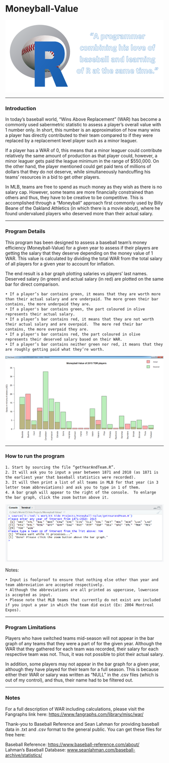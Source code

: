 # Moneyball-Value
<img src="https://github.com/ahnjedid/Moneyball-Value/blob/master/screenshots/coverPhoto.png">

<hr>

### Introduction
In today’s baseball world, “Wins Above Replacement” (WAR) has become a commonly used sabermetric statistic to assess a player’s overall value with 1 number only.   In short, this number is an approximation of how many wins a player has directly contributed to their team compared to if they were replaced by a replacement level player such as a minor leaguer.

If a player has a WAR of 0, this means that a minor leaguer could contribute relatively the same amount of production as that player could, however, a minor leaguer gets paid the league minimum in the range of $550,000.  On the other hand, the player mentioned could get paid tens of millions of dollars that they do not deserve, while simultaneously handcuffing his teams’ resources in a bid to get other players.

In MLB, teams are free to spend as much money as they wish as there is no salary cap.  However, some teams are more financially constrained than others and thus, they have to be creative to be competitive.  This is accomplished through a “Moneyball” approach first commonly used by Billy Beane of the Oakland Athletics (in which there is a movie about), where he found undervalued players who deserved more than their actual salary.

<hr>

### Program Details
This program has been designed to assess a baseball team’s money efficiency (Moneyball-Value) for a given year to assess if their players are getting the salary that they deserve depending on the money value of 1 WAR.  This value is calculated by dividing the total WAR from the total salary of all players for a given year to account for inflation.

The end result is a bar graph plotting salaries vs players’ last names. Deserved salary (in green) and actual salary (in red) are plotted on the same bar for direct comparison.

    • If a player’s bar contains green, it means that they are worth more than their actual salary and are underpaid. The more green their bar contains, the more underpaid they are.
    • If a player's bar contains green, the part coloured in olive represents their actual salary.
    • If a player’s bar contains red, it means that they are not worth their actual salary and are overpaid.  The more red their bar contains, the more overpaid they are.
    • If a player's bar contains red, the part coloured in olive represents their deserved salary based on their WAR.
    • If a player’s bar contains neither green nor red, it means that they are roughly getting paid what they’re worth.

<img src="https://github.com/ahnjedid/Moneyball-Value/blob/master/screenshots/barGraphScreenshot.png">

<hr>

### How to run the program
    1. Start by sourcing the file “getYearAndTeam.R”.  
    2. It will ask you to input a year between 1871 and 2018 (as 1871 is the earliest year that baseball statistics were recorded).
    3. It will then print a list of all teams in MLB for that year (in 3 letter team abbreviations) and ask you to type in 1 of them.  
    4. A bar graph will appear to the right of the console.  To enlarge the bar graph, click the zoom button above it.
    
<img src="https://github.com/ahnjedid/Moneyball-Value/blob/master/screenshots/inputScreenshot.png">

Notes:

    • Input is foolproof to ensure that nothing else other than year and team abbreviation are accepted respectively.
    • Although the abbreviations are all printed as uppercase, lowercase is accepted as input.  
    • Please note that MLB teams that currently do not exist are included if you input a year in which the team did exist (Ex: 2004 Montreal Expos).
    
<hr>

### Program Limitations
Players who have switched teams mid-season will not appear in the bar graph of any teams that they were a part of for the given year.  Although the WAR that they gathered for each team was recorded, their salary for each respective team was not.   Thus, it was not possible to plot their actual salary.

In addition, some players may not appear in the bar graph for a given year, although they have played for their team for a full season.  This is because either their WAR or salary was written as “NULL” in the .csv files (which is out of my control), and thus, their name had to be filtered out.

<hr>

### Notes
For a full description of WAR including calculations, please visit the Fangraphs link here: https://www.fangraphs.com/library/misc/war/

Thank-you to Baseball Reference and Sean Lahman for providing baseball data in .txt and .csv format to the general public.  You can get these files for free here:

Baseball Reference: https://www.baseball-reference.com/about/  
Lahman’s Baseball Database: www.seanlahman.com/baseball-archive/statistics/ 
